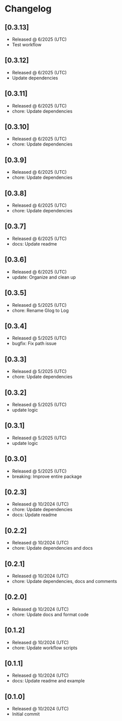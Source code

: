# Changelog

## [0.3.13]

- Released @ 6/2025 (UTC)
- Test workflow

## [0.3.12]

- Released @ 6/2025 (UTC)
- Update dependencies

## [0.3.11]

- Released @ 6/2025 (UTC)
- chore: Update dependencies

## [0.3.10]

- Released @ 6/2025 (UTC)
- chore: Update dependencies

## [0.3.9]

- Released @ 6/2025 (UTC)
- chore: Update dependencies

## [0.3.8]

- Released @ 6/2025 (UTC)
- chore: Update dependencies

## [0.3.7]

- Released @ 6/2025 (UTC)
- docs: Update readme

## [0.3.6]

- Released @ 6/2025 (UTC)
- update: Organize and clean up

## [0.3.5]

- Released @ 5/2025 (UTC)
- chore: Rename Glog to Log

## [0.3.4]

- Released @ 5/2025 (UTC)
- bugfix: Fix path issue

## [0.3.3]

- Released @ 5/2025 (UTC)
- chore: Update dependencies

## [0.3.2]

- Released @ 5/2025 (UTC)
- update logic

## [0.3.1]

- Released @ 5/2025 (UTC)
- update logic

## [0.3.0]

- Released @ 5/2025 (UTC)
- breaking: Improve entire package

## [0.2.3]

- Released @ 10/2024 (UTC)
- chore: Update dependencies
- docs: Update readme

## [0.2.2]

- Released @ 10/2024 (UTC)
- chore: Update dependencies and docs

## [0.2.1]

- Released @ 10/2024 (UTC)
- chore: Update dependencies, docs and comments

## [0.2.0]

- Released @ 10/2024 (UTC)
- chore: Update docs and format code

## [0.1.2]

- Released @ 10/2024 (UTC)
- chore: Update workflow scripts

## [0.1.1]

- Released @ 10/2024 (UTC)
- docs: Update readme and example

## [0.1.0]

- Released @ 10/2024 (UTC)
- Initial commit
